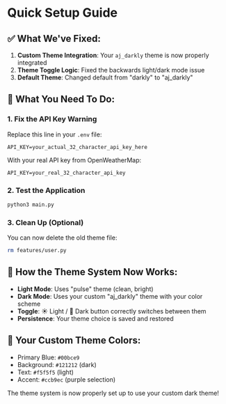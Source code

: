 # Quick Setup Guide

## ✅ What We've Fixed:

1. **Custom Theme Integration**: Your `aj_darkly` theme is now properly integrated
2. **Theme Toggle Logic**: Fixed the backwards light/dark mode issue
3. **Default Theme**: Changed default from "darkly" to "aj_darkly"

## 🔧 What You Need To Do:

### 1. Fix the API Key Warning
Replace this line in your `.env` file:
```
API_KEY=your_actual_32_character_api_key_here
```

With your real API key from OpenWeatherMap:
```
API_KEY=your_real_32_character_api_key
```

### 2. Test the Application
```bash
python3 main.py
```

### 3. Clean Up (Optional)
You can now delete the old theme file:
```bash
rm features/user.py
```

## 🎨 How the Theme System Now Works:

- **Light Mode**: Uses "pulse" theme (clean, bright)
- **Dark Mode**: Uses your custom "aj_darkly" theme with your color scheme
- **Toggle**: ☀ Light / 🌙 Dark button correctly switches between them
- **Persistence**: Your theme choice is saved and restored

## 🚀 Your Custom Theme Colors:
- Primary Blue: `#00bce9`
- Background: `#121212` (dark)
- Text: `#f5f5f5` (light)
- Accent: `#ccb9ec` (purple selection)

The theme system is now properly set up to use your custom dark theme!
